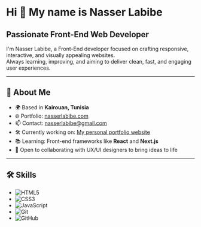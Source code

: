 # Hi 👋 My name is Nasser Labibe  
## Passionate Front-End Web Developer  

I'm Nasser Labibe, a Front-End developer focused on crafting responsive, interactive, and visually appealing websites.  
Always learning, improving, and aiming to deliver clean, fast, and engaging user experiences.

---

## 📄 About Me  
- 🌍 Based in **Kairouan, Tunisia**  
- 🌐 Portfolio: [nasserlabibe.com](https://nasserlabibe.com)  
- 📫 Contact: [nasserlabibe@gmail.com](mailto:nasserlabibe@gmail.com)  
- 🛠️ Currently working on: [My personal portfolio website](https://nasserlabibe.com)  
- 📚 Learning: Front-end frameworks like **React** and **Next.js**  
- 🤝 Open to collaborating with UX/UI designers to bring ideas to life  

---

## 🛠 Skills  
- ![HTML5](https://img.shields.io/badge/-HTML5-E34F26?style=flat&logo=html5&logoColor=white)  
- ![CSS3](https://img.shields.io/badge/-CSS3-1572B6?style=flat&logo=css3&logoColor=white)  
- ![JavaScript](https://img.shields.io/badge/-JavaScript-F7DF1E?style=flat&logo=javascript&logoColor=black)  
- ![Git](https://img.shields.io/badge/-Git-F05032?style=flat&logo=git&logoColor=white)  
- ![GitHub](https://img.shields.io/badge/-GitHub-181717?style=flat&logo=github&logoColor=white)  
